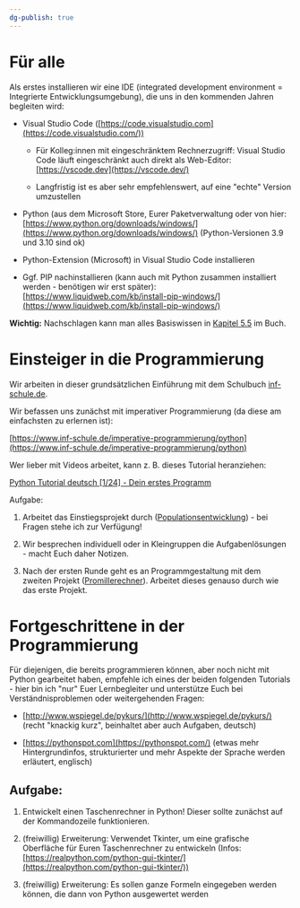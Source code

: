 ```yaml
---
dg-publish: true
---
```


# Für alle 

Als erstes installieren wir eine IDE (integrated development environment = Integrierte Entwicklungsumgebung), die uns in den kommenden Jahren begleiten wird: 

- Visual Studio Code ([https://code.visualstudio.com](https://code.visualstudio.com/)) 
    
    - Für Kolleg:innen mit eingeschränktem Rechnerzugriff: Visual Studio Code läuft eingeschränkt auch direkt als Web-Editor: [https://vscode.dev](https://vscode.dev/) 
        
    - Langfristig ist es aber sehr empfehlenswert, auf eine "echte" Version umzustellen 
        
- Python (aus dem Microsoft Store, Eurer Paketverwaltung oder von hier: [https://www.python.org/downloads/windows/](https://www.python.org/downloads/windows/) (Python-Versionen 3.9 und 3.10 sind ok) 
    
- Python-Extension (Microsoft) in Visual Studio Code installieren 
    
- Ggf. PIP nachinstallieren (kann auch mit Python zusammen installiert werden - benötigen wir erst später): [https://www.liquidweb.com/kb/install-pip-windows/](https://www.liquidweb.com/kb/install-pip-windows/) 
    
**Wichtig:** Nachschlagen kann man alles Basiswissen in [Kapitel 5.5](https://bibox2.westermann.de/book/5409/page/528) im Buch.

# Einsteiger in die Programmierung 

Wir arbeiten in dieser grundsätzlichen Einführung mit dem Schulbuch [inf-schule.de](https://www.inf-schule.de). 

Wir befassen uns zunächst mit imperativer Programmierung (da diese am einfachsten zu erlernen ist): 

[https://www.inf-schule.de/imperative-programmierung/python](https://www.inf-schule.de/imperative-programmierung/python) 

   

Wer lieber mit Videos arbeitet, kann z. B. dieses Tutorial heranziehen:

[Python Tutorial deutsch [1/24] - Dein erstes Programm](https://www.youtube.com/watch?v=oxXAb8IikHM)

Aufgabe: 

1. Arbeitet das Einstiegsprojekt durch (<u>Populationsentwicklung</u>) - bei Fragen stehe ich zur Verfügung! 
    
2. Wir besprechen individuell oder in Kleingruppen die Aufgabenlösungen - macht Euch daher Notizen. 
    
3. Nach der ersten Runde geht es an Programmgestaltung mit dem zweiten Projekt (<u>Promillerechner</u>). Arbeitet dieses genauso durch wie das erste Projekt. 
    

# Fortgeschrittene in der Programmierung  

Für diejenigen, die bereits programmieren können, aber noch nicht mit Python gearbeitet haben, empfehle ich eines der beiden folgenden Tutorials - hier bin ich "nur" Euer Lernbegleiter und unterstütze Euch bei Verständnisproblemen oder weitergehenden Fragen: 

-   [http://www.wspiegel.de/pykurs/](http://www.wspiegel.de/pykurs/) (recht "knackig kurz", beinhaltet aber auch Aufgaben, deutsch) 
    
-   [https://pythonspot.com](https://pythonspot.com/) (etwas mehr Hintergrundinfos, strukturierter und mehr Aspekte der Sprache werden erläutert, englisch)  
    

## Aufgabe:  

1. Entwickelt einen Taschenrechner in Python! Dieser sollte zunächst auf der Kommandozeile funktionieren. 
    
2. (freiwillig) Erweiterung: Verwendet Tkinter, um eine grafische Oberfläche für Euren Taschenrechner zu entwickeln (Infos: [https://realpython.com/python-gui-tkinter/](https://realpython.com/python-gui-tkinter/)) 
    
3. (freiwillig) Erweiterung: Es sollen ganze Formeln eingegeben werden können, die dann von Python ausgewertet werden